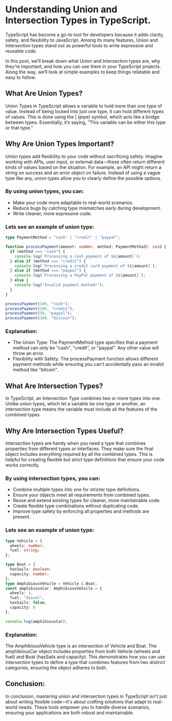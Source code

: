 # Understanding Union and Intersection Types in     TypeScript.

TypeScript has become a go-to tool for developers because it adds clarity, safety, and flexibility to JavaScript. Among its many features, Union and Intersection types stand out as powerful tools to write expressive and reusable code.

In this post, we’ll break down what Union and Intersection types are, why they’re important, and how you can use them in your TypeScript projects. Along the way, we’ll look at simple examples to keep things relatable and easy to follow.



## What Are Union Types?
Union Types in TypeScript allows a variable to hold more than one type of value. Instead of being locked into just one type, it can hold different types of values. This is done using the | (pipe) symbol, which acts like a bridge between types. Essentially, it’s saying, “This variable can be either this type or that type.”


## Why Are Union Types Important?
Union types add flexibility to your code without sacrificing safety. Imagine working with APIs, user input, or external data—these often return different kinds of values based on the situation. For example, an API might return a string on success and an error object on failure. Instead of using a vague type like any, union types allow you to clearly define the possible options.


### By using union types, you can:
- Make your code more adaptable to real-world scenarios.
- Reduce bugs by catching type mismatches early during development.
- Write cleaner, more expressive code.


### Lets see an example of union type:
```typescript
type PaymentMethod = "cash" | "credit" | "paypal";

function processPayment(amount: number, method: PaymentMethod): void {
  if (method === "cash") {
    console.log(`Processing a cash payment of $${amount}`);
  } else if (method === "credit") {
    console.log(`Processing a credit card payment of $${amount}`);
  } else if (method === "paypal") {
    console.log(`Processing a PayPal payment of $${amount}`);
  } else {
    console.log("Invalid payment method!");
  }
}

processPayment(100, "cash"); 
processPayment(200, "credit"); 
processPayment(50, "paypal"); 
processPayment(100, "bitcoin"); 
```

### Explanation:
- The Union Type: The PaymentMethod type specifies that a payment method can only be "cash", "credit", or "paypal". Any other value will throw an error.
- Flexibility with Safety: The processPayment function allows different payment methods while ensuring you can’t accidentally pass an invalid method like "bitcoin".




## What Are Intersection Types?
In TypeScript, an Intersection Type combines two or more types into one. Unlike union types, which let a variable be one type or another, an intersection type means the variable must include all the features of the combined types.


## Why Are Intersection Types Useful?
Intersection types are handy when you need a type that combines properties from different types or interfaces. They make sure the final object includes everything required by all the combined types. This is helpful for creating flexible but strict type definitions that ensure your code works correctly.


### By using intersection types, you can:
- Combine multiple types into one for stricter type definitions.
- Ensure your objects meet all requirements from combined types.
- Reuse and extend existing types for cleaner, more maintainable code.
- Create flexible type combinations without duplicating code.
- Improve type safety by enforcing all properties and methods are present.


### Lets see an example of union type:
```typescript
type Vehicle = {
  wheels: number;
  fuel: string;
};

type Boat = {
  hasSails: boolean;
  capacity: number;
};
type AmphibiousVehicle = Vehicle & Boat;
const amphibiousCar: AmphibiousVehicle = {
  wheels: 4,
  fuel: "diesel",
  hasSails: false,
  capacity: 6
};

console.log(amphibiousCar);
```
### Explanation:
The AmphibiousVehicle type is an intersection of Vehicle and Boat.
The amphibiousCar object includes properties from both Vehicle (wheels and fuel) and Boat (hasSails and capacity).
This demonstrates how you can use intersection types to define a type that combines features from two distinct categories, ensuring the object adheres to both.


## Conclusion:
In conclusion, mastering union and intersection types in TypeScript isn't just about writing flexible code—it's about crafting solutions that adapt to real-world needs. These tools empower you to handle diverse scenarios, ensuring your applications are both robust and maintainable.